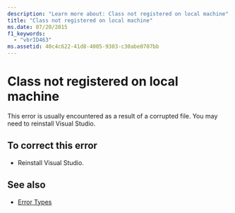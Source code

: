 ```yaml
---
description: "Learn more about: Class not registered on local machine"
title: "Class not registered on local machine"
ms.date: 07/20/2015
f1_keywords: 
  - "vbrID463"
ms.assetid: 40c4c622-41d8-4005-9303-c30abe0707bb
---
```

# Class not registered on local machine

This error is usually encountered as a result of a corrupted file. You may need to reinstall Visual Studio.  
  
## To correct this error  
  
- Reinstall Visual Studio.  
  
## See also

- [Error Types](../programming-guide/language-features/error-types.md)
